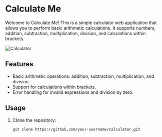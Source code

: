 # Calculate Me

Welcome to Calculate Me! This is a simple calculator web application that allows you to perform basic arithmetic calculations. It supports numbers, addition, subtraction, multiplication, division, and calculations within brackets.

![Calculator](screenshot.png)

## Features

- Basic arithmetic operations: addition, subtraction, multiplication, and division.
- Support for calculations within brackets.
- Error handling for invalid expressions and division by zero.

## Usage

1. Clone the repository:

   ```shell
   git clone https://github.com/your-username/calculator.git
